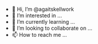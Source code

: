 - 👋 Hi, I’m @agaitskellwork
- 👀 I’m interested in ...
- 🌱 I’m currently learning ...
- 💞️ I’m looking to collaborate on ...
- 📫 How to reach me ...

<!---
agaitskellwork/agaitskellwork is a ✨ special ✨ repository because its `README.md` (this file) appears on your GitHub profile.
You can click the Preview link to take a look at your changes.
--->
